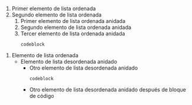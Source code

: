 1. Primer elemento de lista ordenada
1. Segundo elemento de lista ordenada
   1. Primer elemento de lista ordenada anidada
   1. Segundo elemento de lista ordenada anidada
   1. Tercer elemento de lista ordenada anidada
      ```
      codeblock
      ```

1) Elemento de lista ordenada
   - Elemento de lista desordenada anidado
      + Otro elemento de lista desordenada anidado
         ```
         codeblock
         ```
      + Otro elemento de lista desordenada anidado después de bloque de código
